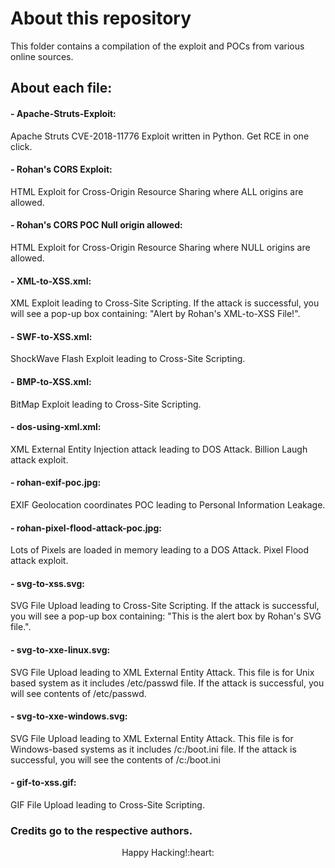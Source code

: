 # About this repository

This folder contains a compilation of the exploit and POCs from various online sources.

## About each file:

#### - Apache-Struts-Exploit:
Apache Struts CVE-2018-11776 Exploit written in Python. Get RCE in one click.

#### - Rohan's CORS Exploit:
HTML Exploit for Cross-Origin Resource Sharing where ALL origins are allowed.

#### - Rohan's CORS POC Null origin allowed:
HTML Exploit for Cross-Origin Resource Sharing where NULL origins are allowed.

#### - XML-to-XSS.xml:
XML Exploit leading to Cross-Site Scripting. If the attack is successful, you will see a pop-up box containing: "Alert by Rohan's XML-to-XSS File!".

#### - SWF-to-XSS.xml:
ShockWave Flash Exploit leading to Cross-Site Scripting. 

#### - BMP-to-XSS.xml:
BitMap Exploit leading to Cross-Site Scripting.

#### - dos-using-xml.xml:
XML External Entity Injection attack leading to DOS Attack. Billion Laugh attack exploit.

#### - rohan-exif-poc.jpg:
EXIF Geolocation coordinates POC leading to Personal Information Leakage.

#### - rohan-pixel-flood-attack-poc.jpg:
Lots of Pixels are loaded in memory leading to a DOS Attack. Pixel Flood attack exploit.

#### - svg-to-xss.svg:
SVG File Upload leading to Cross-Site Scripting. If the attack is successful, you will see a pop-up box containing: "This is the alert box by Rohan's SVG file.".

#### - svg-to-xxe-linux.svg:
SVG File Upload leading to XML External Entity Attack. This file is for Unix based system as it includes /etc/passwd file. If the attack is successful, you will see contents of /etc/passwd.

#### - svg-to-xxe-windows.svg:
SVG File Upload leading to XML External Entity Attack. This file is for Windows-based systems as it includes /c:/boot.ini file. If the attack is successful, you will see the contents of /c:/boot.ini

#### - gif-to-xss.gif:
GIF File Upload leading to Cross-Site Scripting.

### Credits go to the respective authors.

<p align="center">
Happy Hacking!:heart:
</p> 
